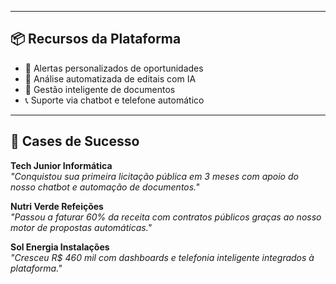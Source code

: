 

---

## 📦 Recursos da Plataforma

- 📌 Alertas personalizados de oportunidades
- 🤖 Análise automatizada de editais com IA
- 📂 Gestão inteligente de documentos
- 📞 Suporte via chatbot e telefone automático

---

## 💼 Cases de Sucesso

**Tech Junior Informática**  
_"Conquistou sua primeira licitação pública em 3 meses com apoio do nosso chatbot e automação de documentos."_

**Nutri Verde Refeições**  
_"Passou a faturar 60% da receita com contratos públicos graças ao nosso motor de propostas automáticas."_  

**Sol Energia Instalações**  
_"Cresceu R$ 460 mil com dashboards e telefonia inteligente integrados à plataforma."_



